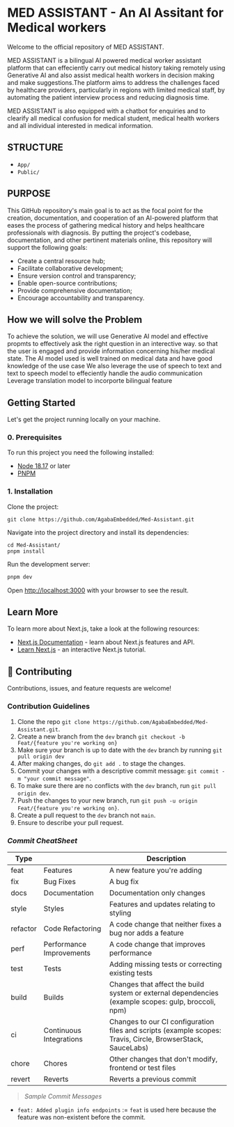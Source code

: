 # MED ASSISTANT - An AI Assitant for Medical workers

Welcome to the official repository of MED ASSISTANT.

MED ASSISTANT is a bilingual AI powered medical worker assistant platform that can effeciently carry out medical history taking remotely using Generative AI and also assist medical health workers in decision making and make suggestions.The platform aims to address the challenges faced by healthcare providers, particularly in regions with limited medical staff, by automating the patient interview process and reducing diagnosis time.

MED ASSISTANT is also equipped with a chatbot for enquiries and to clearify all medical confusion for medical student, medical health workers and all individual interested in medical information.

## STRUCTURE

- `App/`
- `Public/`

## PURPOSE

This GitHub repository's main goal is to act as the focal point for the creation, documentation, and cooperation of an AI-powered platform that eases the process of gathering medical history and helps healthcare professionals with diagnosis.
By putting the project's codebase, documentation, and other pertinent materials online, this repository will support the following goals:

- Create a central resource hub;
- Facilitate collaborative development;
- Ensure version control and transparency;
- Enable open-source contributions;
- Provide comprehensive documentation;
- Encourage accountability and transparency.

## How we will solve the Problem

To achieve the solution, we will use Generative AI model and effective propmts to effectively ask the right question in an interective way. so that the user is engaged and provide information concerning his/her medical state.
The AI model used is well trained on medical data and have good knowledge of the use case
We also leverage the use of speech to text and text to speech model to effeciently handle the audio communication
Leverage translation model to incorporte bilingual feature

## Getting Started

Let's get the project running locally on your machine.

### 0. Prerequisites

To run this project you need the following installed:

- [Node 18.17](https://nodejs.org/) or later
- [PNPM](https://pnpm.io/installation)

### 1. Installation

Clone the project:

```
git clone https://github.com/AgabaEmbedded/Med-Assistant.git
```

Navigate into the project directory and install its dependencies:

```
cd Med-Assistant/
pnpm install
```

Run the development server:

```bash
pnpm dev
```

Open [http://localhost:3000](http://localhost:3000) with your browser to see the result.

## Learn More

To learn more about Next.js, take a look at the following resources:

- [Next.js Documentation](https://nextjs.org/docs) - learn about Next.js features and API.
- [Learn Next.js](https://nextjs.org/learn) - an interactive Next.js tutorial.

<!-- CONTRIBUTING -->

## 🤝 Contributing

Contributions, issues, and feature requests are welcome!

### Contribution Guidelines

1. Clone the repo `git clone https://github.com/AgabaEmbedded/Med-Assistant.git`.
2. Create a new branch from the `dev` branch `git checkout -b Feat/{feature you're working on}`
3. Make sure your branch is up to date with the `dev` branch by running `git pull origin dev`
4. After making changes, do `git add .` to stage the changes.
5. Commit your changes with a descriptive commit message: `git commit -m "your commit message"`.
6. To make sure there are no conflicts with the `dev` branch, run `git pull origin dev`.
7. Push the changes to your new branch, run `git push -u origin Feat/{feature you're working on}`.
8. Create a pull request to the `dev` branch not `main`.
9. Ensure to describe your pull request.

### _Commit CheatSheet_

| Type     |                          | Description                                                                                                 |
| -------- | ------------------------ | ----------------------------------------------------------------------------------------------------------- |
| feat     | Features                 | A new feature you're adding                                                                                 |
| fix      | Bug Fixes                | A bug fix                                                                                                   |
| docs     | Documentation            | Documentation only changes                                                                                  |
| style    | Styles                   | Features and updates relating to styling                                                                    |
| refactor | Code Refactoring         | A code change that neither fixes a bug nor adds a feature                                                   |
| perf     | Performance Improvements | A code change that improves performance                                                                     |
| test     | Tests                    | Adding missing tests or correcting existing tests                                                           |
| build    | Builds                   | Changes that affect the build system or external dependencies (example scopes: gulp, broccoli, npm)         |
| ci       | Continuous Integrations  | Changes to our CI configuration files and scripts (example scopes: Travis, Circle, BrowserStack, SauceLabs) |
| chore    | Chores                   | Other changes that don't modify, frontend or test files                                                     |
| revert   | Reverts                  | Reverts a previous commit                                                                                   |

> _Sample Commit Messages_

- `feat: Added plugin info endpoints` := `feat` is used here because the feature was non-existent before the commit.
